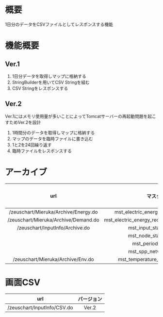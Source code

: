 # 概要
1日分のデータをCSVファイルとしてレスポンスする機能

# 機能概要
## Ver.1
1. 1日分データを取得しマップに格納する
2. StringBuilderを用いてCSV Stringを組む
3. CSV Stringをレスポンスする

## Ver.2
Ver.1にはメモリ使用量が多いことによってTomcatサーバーの再起動問題を起こすためVer.2を設計
1. 1時間分のデータを取得しマップに格納する
2. マップのデータを臨時ファイルに書き込む
3. 1と2を24回繰り返す
4. 臨時ファイルをレスポンスする

# アーカイブ
|url|マスター|バージョン|
|:-:|:-:|:-:|
|/zeuschart/Mieruka/Archive/Energy.do|mst_electric_energy_record_realtime|Ver.2|
|/zeuschart/Mieruka/Archive/Demand.do|mst_electric_energy_record_realtime_demand|Ver.2|
|/zeuschart/InputInfo/Archive.do|mst_input_status_history|Ver.2|
||mst_node_status_history|Ver.1|
||mst_period_data_csv|Ver.1|
||mst_spp_network_status|Ver.1|
|/zeuschart/Mieruka/Archive/Env.do|mst_temperature_record_realtime|Ver.2|

# 画面CSV
|url|バージョン|
|:-:|:-:|
|/zeuschart/InputInfo/CSV.do|Ver.2|